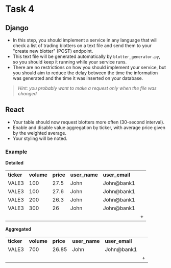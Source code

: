 # Task 4

## Django
- In this step, you should implement a service in any language that will check a list of trading blotters on a text file and send them to your "create new blotter" (POST) endpoint.
- This text file will be generated automatically by `blotter_generator.py`, so you should keep it running while your service runs.
- There are no restrictions on how you should implement your service, but you should aim to reduce the delay between the time the information was generated and the time it was inserted on your database.
> _Hint: you probably want to make a request only when the file was changed_

## React
- Your table should now request blotters more often (30-second interval).
- Enable and disable value aggregation by ticker, with average price given by the weighted average.
- Your styling will be noted.

### Example

**Detailed**
<table>
    <tr>
        <td><b>ticker</b></td>
        <td><b>volume</b></td>
        <td><b>price</b></td>
        <td><b>user_name</b></td>
        <td><b>user_email</b></td>
        <td style="border:0px; width:10px;"></td>
    </tr>
    <tr>
        <td>VALE3</td>
        <td>100</td>
        <td>27.5</td>
        <td>John</td>
        <td>John@bank1</td>
    </tr>
    <tr>
        <td>VALE3</td>
        <td>100</td>
        <td>27.6</td>
        <td>John</td>
        <td>John@bank1</td>
    </tr>
    <tr>
        <td>VALE3</td>
        <td>200</td>
        <td>26.3</td>
        <td>John</td>
        <td>John@bank1</td>
    </tr>
    <tr>
        <td>VALE3</td>
        <td>300</td>
        <td>26</td>
        <td>John</td>
        <td>John@bank1</td>
    </tr>
    <tr>
        <td style="border:0px"></td>
        <td style="border:0px"></td>
        <td style="border:0px"></td>
        <td style="border:0px"></td>
        <td style="border:0px"></td>
        <td style="border:0px;width:10px;">+</td>
    </tr>
</table>

**Aggregated**
<table>
    <tr>
        <td><b>ticker</b></td>
        <td><b>volume</b></td>
        <td><b>price</b></td>
        <td><b>user_name</b></td>
        <td><b>user_email</b></td>
        <td style="border:0px; width:10px;"></td>
    </tr>
    <tr>
        <td>VALE3</td>
        <td>700</td>
        <td>26.85</td>
        <td>John</td>
        <td>John@bank1</td>
    </tr>
    <tr>
        <td style="border:0px"></td>
        <td style="border:0px"></td>
        <td style="border:0px"></td>
        <td style="border:0px"></td>
        <td style="border:0px"></td>
        <td style="border:0px;width:10px;">+</td>
    </tr>
</table>